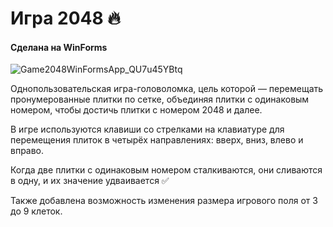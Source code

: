 # Игра 2048 :fire:
#### Сделана на WinForms 
  
![Game2048WinFormsApp_QU7u45YBtq](https://github.com/IrinaKoroban/Game2048WinFormsApp/assets/114438929/32dcbd92-1b21-468e-8c5f-f333bf6dcb13)
  
Однопользовательская игра-головоломка, цель которой — перемещать пронумерованные плитки по сетке, объединяя плитки с одинаковым номером, чтобы достичь плитки с номером 2048 и далее.

В игре используются клавиши со стрелками на клавиатуре для перемещения плиток в четырёх направлениях: вверх, вниз, влево и вправо.

Когда две плитки с одинаковым номером сталкиваются, они сливаются в одну, и их значение удваивается :white_check_mark:


Также добавлена возможность изменения размера игрового поля от 3 до 9 клеток.
